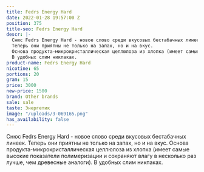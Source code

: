 ```yaml
---
title: Fedrs Energy Hard
date: 2022-01-28 19:57:00 Z
position: 375
title-seo: Fedrs Energy Hard
descr: |-
  Снюс Fedrs Energy Hard - новое слово среди вкусовых бестабачных линеек.
  Теперь они приятны не только на запах, но и на вкус.
  Основа продукта-микрокристаллическая целлюлоза из хлопка (имеет самые высокие показатели полимеризации и сохраняют влагу в несколько раз лучше, чем древесные аналоги).
  В удобных слим никпаках.
product-name: Fedrs Energy Hard
nicotine: 65
portions: 20
gram: 15
price: 3000
new-price: 1500
brand: Other brands
sale: sale
taste: Энергетик
image: "/uploads/3-069165.png"
has_availability: false
---
```


Снюс Fedrs Energy Hard - новое слово среди вкусовых бестабачных линеек.
Теперь они приятны не только на запах, но и на вкус.
Основа продукта-микрокристаллическая целлюлоза из хлопка (имеет самые высокие показатели полимеризации и сохраняют влагу в несколько раз лучше, чем древесные аналоги).
В удобных слим никпаках.